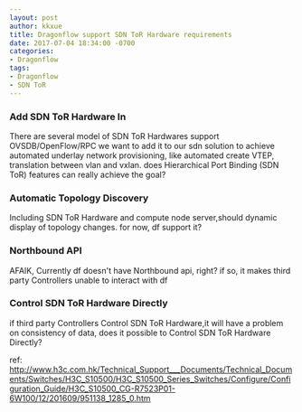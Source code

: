 ```yaml
---
layout: post
author: kkxue
title: Dragonflow support SDN ToR Hardware requirements
date: 2017-07-04 18:34:00 -0700
categories:
- Dragonflow
tags:
- Dragonflow
- SDN ToR
---
```


### Add SDN ToR Hardware In 
There are several model of SDN ToR Hardwares support OVSDB/OpenFlow/RPC
we want to add it to our sdn solution to achieve automated underlay network provisioning, like automated create VTEP, translation between vlan and vxlan. 
does Hierarchical Port Binding (SDN ToR) features  can really achieve the goal?
### Automatic Topology Discovery 
Including SDN ToR Hardware and compute node server,should  dynamic display of topology changes.
for now, df support it?
### Northbound API
AFAIK, Currently df doesn't have Northbound api, right?
if so, it makes third party Controllers unable to interact with df 
### Control SDN ToR Hardware Directly
if  third party Controllers  Control SDN ToR Hardware,it will have a problem on consistency of data, does it possible to Control SDN ToR Hardware Directly?


ref:
http://www.h3c.com.hk/Technical_Support___Documents/Technical_Documents/Switches/H3C_S10500/H3C_S10500_Series_Switches/Configure/Configuration_Guide/H3C_S10500_CG-R7523P01-6W100/12/201609/951138_1285_0.htm

